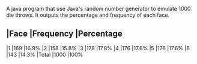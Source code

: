 A java program that use Java's random number generator to emulate 1000 die throws.
It outputs the percentage and frequency of each face.


|Face	|Frequency	|Percentage
 ----------------------------------
|1	|169		|16.9%
|2	|158		|15.8%
|3	|178		|17.8%
|4	|176		|17.6%
|5	|176		|17.6%
|6	|143		|14.3%
|Total	|1000		|100%

